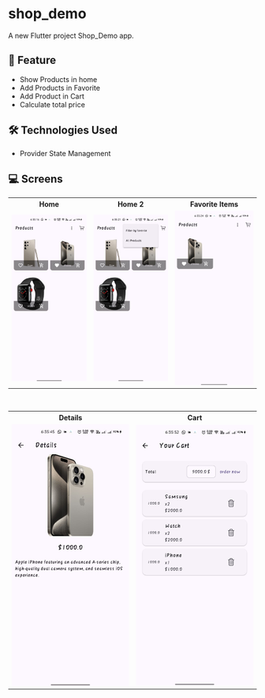 # shop_demo

A new Flutter project Shop_Demo app.

## 🚀 Feature

- Show Products in home
- Add Products in Favorite
- Add Product in Cart
- Calculate total price

## 🛠️ Technologies Used

- Provider State Management

## 💻 Screens
<table>
  <tr>
    <th>Home</th>
    <th>Home 2</th>
    <th>Favorite Items</th>
  </tr>
  <tr>
    <td><img src="https://github.com/ahmedasaber/shop_demo/blob/master/assets/home.jpg" width="250"/></td>
    <td><img src="https://github.com/ahmedasaber/shop_demo/blob/master/assets/home%202.jpg" width="250"/></td>
    <td><img src="https://github.com/ahmedasaber/shop_demo/blob/master/assets/fav.jpg" width="250"/></td>
  </tr>
</table>

<br/>

<table>
  <tr>
    <th>Details</th>
    <th>Cart</th>
  </tr>
  <tr>
    <td><img src="https://github.com/ahmedasaber/shop_demo/blob/master/assets/details.jpg" width="250"/></td>
    <td><img src="https://github.com/ahmedasaber/shop_demo/blob/master/assets/cart.jpg" width="250"/></td>
  </tr>
</table>